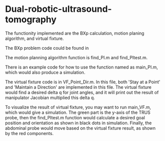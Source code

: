 # Dual-robotic-ultrasound-tomography

The functionity implemented are the BXp calculation, motion planing algorithm, and virtual fixture. 

The BXp problem code could be found in 






The motion planning algorithm function is find_PI.m and find_PItest.m.

There is an example code for how to use the function named as main_PI.m, which would also produce a simulation. 



The virtual fixture code is in VF_Point_Dir.m. In this file, both 'Stay at a Point' and 'Maintain a Direction' are implemented in this file. 
The virtual fixture would find a desired delta q for joint angles, and it will print out the result of manipulator Jacobian multiplied this delta q. 

To visualize the result of virtual fixture, you may want to run main_VF.m, which would give a simulation. The green part is the y-axis of the TRUS probe, then the find_PItest.m function would calculate a desired goal position and orientation as shown in black dots in simulation. Finally, the abdominal probe would move based on the virtual fixture result, as shown by the red components. 
